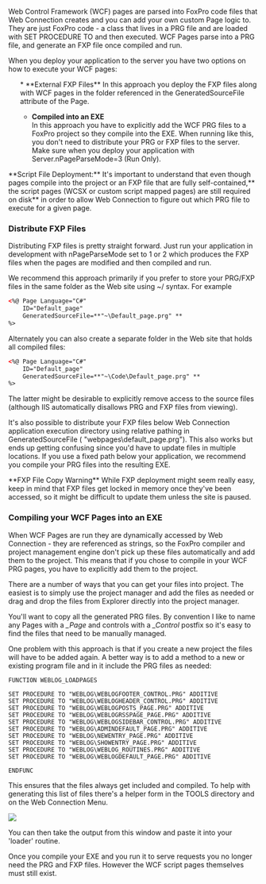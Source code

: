 ﻿Web Control Framework (WCF) pages are parsed into FoxPro code files that Web Connection creates and you can add your own custom Page logic to. They are just FoxPro code - a class that lives in a PRG file and are loaded with SET PROCEDURE TO and then executed. WCF Pages parse into a PRG file, and generate an FXP file once compiled and run. 

When you deploy your application to the server you have two options on how to execute your WCF pages:

<ul>
* **External FXP Files**  
In this approach you deploy the FXP files along with WCF pages in the folder referenced in the GeneratedSourceFile attribute of the Page.

* **Compiled into an EXE**  
In this approach you have to explicitly add the WCF PRG files to a FoxPro project so they compile into the EXE. When running like this, you don't need to distribute your PRG or FXP files to the server. Make sure when you deploy your application with Server.nPageParseMode=3 (Run Only).
</ul>

<div class="notebox">**Script File Deployment:**  
It's important to understand that even though pages compile into the project or an FXP file that are fully self-contained,** the script pages (WCSX or custom script mapped pages) are still required on disk** in order to allow Web Connection to figure out which PRG file to execute for a given page. 
</div>

### Distribute FXP Files
Distributing FXP files is pretty straight forward. Just run your application in development with nPageParseMode set to 1 or 2 which produces the FXP files when the pages are modified and then compiled and run.

We recommend this approach primarily if you prefer to store your PRG/FXP files in the same folder as the Web site using ~/  syntax. For example

```html
<%@ Page Language="C#" 
    ID="Default_page" 
    GeneratedSourceFile=**"~\Default_page.prg" **  
%>
```

Alternately you can also create a separate folder in the Web site that holds all compiled files:

```html
<%@ Page Language="C#" 
    ID="Default_page" 
    GeneratedSourceFile=**"~\Code\Default_page.prg" **  
%>
```

The latter might be desirable to explicitly remove access to the source files (although IIS automatically disallows PRG and FXP files from viewing).

It's also possible to distribute your FXP files below Web Connection application execution directory using relative pathing in GeneratedSourceFile ( "webpages\default_page.prg"). This also works but ends up getting confusing since you'd have to update files in multiple locations. If you use a fixed path below your application, we recommend you compile your PRG files into the resulting EXE.

<div class="notebox">**FXP File Copy Warning**  
While FXP deployment might seem really easy, keep in mind that FXP files get locked in memory once they've been accessed, so it might be difficult to update them unless the site is paused.</div>

### Compiling your WCF Pages into an EXE
When WCF Pages are run they are dynamically accessed by Web Connection - they are referenced as strings, so the FoxPro compiler and project management engine don't pick up these files automatically and add them to the project. This means that if you chose to compile in your WCF PRG pages, you have to explicitly add them to the project.

There are a number of ways that you can get your files into project. The easiest is to simply use the project manager and add the files as needed or drag and drop the files from Explorer directly into the project manager. 

You'll want to copy all the generated PRG files. By convention I like to name any Pages with a *_Page* and controls with a *_Control* postfix so it's easy to find the files that need to be manually managed.

One problem with this approach is that if you create a new project the files will have to be added again. A better way is to add a method to a new or existing program file and in it include the PRG files as needed:

```foxpro
FUNCTION WEBLOG_LOADPAGES

SET PROCEDURE TO "WEBLOG\WEBLOGFOOTER_CONTROL.PRG" ADDITIVE
SET PROCEDURE TO "WEBLOG\WEBLOGHEADER_CONTROL.PRG" ADDITIVE
SET PROCEDURE TO "WEBLOG\WEBLOGPOSTS_PAGE.PRG" ADDITIVE
SET PROCEDURE TO "WEBLOG\WEBLOGRSSPAGE_PAGE.PRG" ADDITIVE
SET PROCEDURE TO "WEBLOG\WEBLOGSIDEBAR_CONTROL.PRG" ADDITIVE
SET PROCEDURE TO "WEBLOG\ADMINDEFAULT_PAGE.PRG" ADDITIVE
SET PROCEDURE TO "WEBLOG\NEWENTRY_PAGE.PRG" ADDITIVE
SET PROCEDURE TO "WEBLOG\SHOWENTRY_PAGE.PRG" ADDITIVE
SET PROCEDURE TO "WEBLOG\WEBLOG_ROUTINES.PRG" ADDITIVE
SET PROCEDURE TO "WEBLOG\WEBLOGDEFAULT_PAGE.PRG" ADDITIVE

ENDFUNC
```

This ensures that the files always get included and compiled. To help with generating this list of files there's a helper form in the TOOLS directory and on the Web Connection Menu. 

![](IMAGES%5CWebControls%5CProcedureFileDropper.png)

You can then take the output from this window and paste it into your 'loader' routine.

Once you compile your EXE and you run it to serve requests you no longer need the PRG and FXP files. However the WCF script pages themselves must still exist.